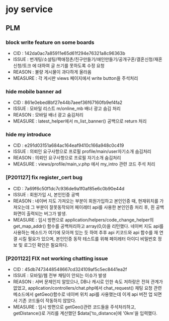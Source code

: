 # joy service

## PLM

### block write feature on some boards

- CID : 142da0ac7a85911e65d61f294e76321a8c96363b
- ISSUE : 번개팅/소설팅/짝애정촌/친구만들기/애인만들기/공개구혼/결혼신청/재혼신청/토크
  에 대하여 글 쓰기를 못하도록 수정 요청
- REASON : 불량 게시물이 과다하게 올라옴
- MEASURE : 각 게시판 views 페이지에서 write button을 주석처리

### hide mobile banner ad

- CID : 861e0ebed8bf27e44b7aeef36f67160fb9ef4fa2
- ISSUE : 모바일 리스트 m/online_mb 배너 광고 숨김 처리
- REASON : 모바일 배너 광고 숨김처리
- MEASURE : latest_helper에서 m_list_banner() 공백으로 return 처리

### hide my introduce

- CID : e291d03151a684ac164eaf9410c166a948c0c419
- ISSUE : 의뢰인 요구사항으로 프로필 profile/main/user자기소개 숨김처리
- REASON : 의뢰인 요구사항으로 프로필 자기소개 숨김처리
- MEASURE : views/profile/main_v.php 에서 my_intro 관련 코드 주석 처리

### [P201127] fix register_cert bug

- CID : 7a69f6c50f1dc7c936de9a1f0af85e6c0b90e44d
- ISSUE : 회원가입 시, 본인인증 공백
- REASON : 네이버 지도 가져오는 부분이 회원가입하고 본인인증 때,
  현재위치를 가져오는데 그 부분이 잘못동작되어 페이레터 api를 사용한 본인인증 처리 후, 흰 공백화면이 출력되는 버그가 발생.
- MEASURE : 임시 방편으로 application/helpers/code_change_helper의 get_map_addr() 함수를 공백처리하고 array(0,0)을 리턴했다.
  네이버 지도 api를 사용하는 메소드가 여기에 모아져 있는 듯 하여 추후 api 키코드와 api 함수를 재 연결 시킬 필요가 있으며,
  본인인증 동작 테스트를 위해 페이레터 아이디 비밀번호 정보 및 로그인 확인은 필요하다.

### [P201122] FIX not working chatting issue

- CID : 45db7473448548667cd324109af5c5ec8441ea2f
- ISSUE : 모바일/웹 전부 채팅이 안되는 이슈가 발생
- REASON : 서버 문제인지 알았으나, DB나 캐시로 인한 속도 저하랑은 전혀 관계가 없었고,
  application/controllers/chat.php에서 chat_request() 채팅 요청 관련 메소드에서
  getGeo()함수로 네이버 위치 api를 사용했는데 이게 api 버전 업 되면서 기존 코드들이 작동하지 않았다.
- MEASURE : 임시 방편으로 getGeo()관련 코드들을 주석처리하고, getDistance()로 거리를 계산했던 $data['to_distance]에
  '0km'을 입력했다.
